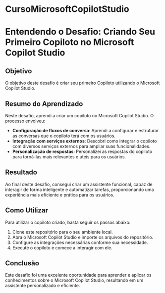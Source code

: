 # CursoMicrosoftCopilotStudio
# Entendendo o Desafio: Criando Seu Primeiro Copiloto no Microsoft Copilot Studio

## Objetivo
O objetivo deste desafio é criar seu primeiro Copiloto utilizando o Microsoft Copilot Studio.

## Resumo do Aprendizado
Neste desafio, aprendi a criar um copiloto no Microsoft Copilot Studio. O processo envolveu:
- **Configuração de fluxos de conversa**: Aprendi a configurar e estruturar as conversas que o copiloto terá com os usuários.
- **Integração com serviços externos**: Descobri como integrar o copiloto com diversos serviços externos para ampliar suas funcionalidades.
- **Personalização de respostas**: Personalizei as respostas do copiloto para torná-las mais relevantes e úteis para os usuários.

## Resultado
Ao final deste desafio, consegui criar um assistente funcional, capaz de interagir de forma inteligente e automatizar tarefas, proporcionando uma experiência mais eficiente e prática para os usuários.

## Como Utilizar
Para utilizar o copiloto criado, basta seguir os passos abaixo:
1. Clone este repositório para o seu ambiente local.
2. Abra o Microsoft Copilot Studio e importe os arquivos do repositório.
3. Configure as integrações necessárias conforme sua necessidade.
4. Execute o copiloto e comece a interagir com ele.

## Conclusão
Este desafio foi uma excelente oportunidade para aprender e aplicar os conhecimentos sobre o Microsoft Copilot Studio, resultando em um assistente personalizado e eficiente.
